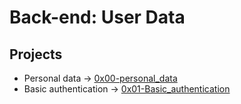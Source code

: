 # Back-end: User Data
## Projects
* Personal data -> [0x00-personal_data](./0x00-personal_data)
* Basic authentication -> [0x01-Basic_authentication](./0x01-Basic_authentication/)
